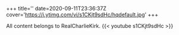 +++
title=''
date=2020-09-11T23:36:37Z
cover='https://i.ytimg.com/vi/s1CKjt9sdHc/hqdefault.jpg'
+++

All content belongs to RealCharlieKirk.
{{< youtube s1CKjt9sdHc >}}
